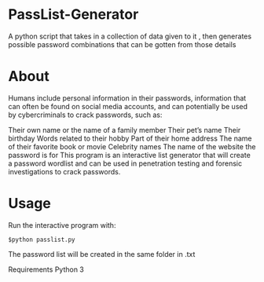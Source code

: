 # PassList-Generator

A python script that takes in a collection of data given to it , then generates possible password combinations that can be gotten from those details

# About 

Humans include personal information in their passwords, information that can often be found on social media accounts, and can potentially be used by cybercriminals to crack passwords, such as:

Their own name or the name of a family member
Their pet’s name
Their birthday
Words related to their hobby
Part of their home address
The name of their favorite book or movie
Celebrity names
The name of the website the password is for
This program is an interactive list generator that will create a password wordlist and can be used in penetration testing and forensic investigations to crack passwords.

# Usage

Run the interactive program with:

```$python passlist.py```

The password list will be created in the same folder in .txt

Requirements
Python 3
